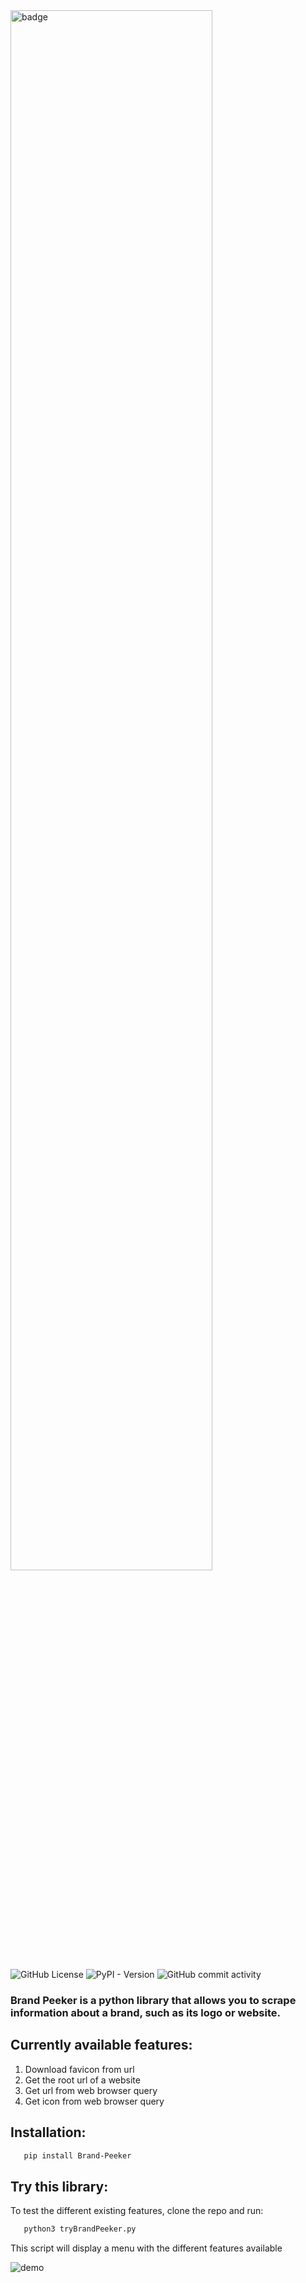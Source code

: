 <img src="https://github.com/user-attachments/assets/a70f0e77-6be6-45fe-9501-986f79ddf147" alt="badge" width="80%"/>

<img alt="GitHub License" src="https://img.shields.io/github/license/GazButane/Brand_Peeker?style=for-the-badge"> <img alt="PyPI - Version" src="https://img.shields.io/pypi/v/Brand-Peeker?style=for-the-badge"> <img alt="GitHub commit activity" src="https://img.shields.io/github/commit-activity/t/GazButane/Brand_Peeker?style=for-the-badge">


### Brand Peeker is a python library that allows you to scrape information about a brand, such as its logo or website.


## Currently available features:

1. Download favicon from url
2. Get the root url of a website
3. Get url from web browser query
4. Get icon from web browser query

## Installation:
```bash
   pip install Brand-Peeker
   ```


## Try this library:
To test the different existing features, clone the repo and run:
```bash
   python3 tryBrandPeeker.py
   ```
This script will display a menu with the different features available

![demo](https://github.com/user-attachments/assets/add153e4-a7ef-49d7-a620-0bc1d6ae4d01)
